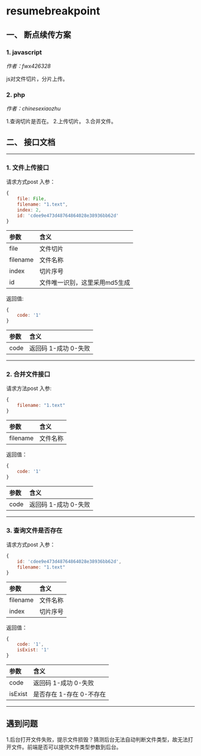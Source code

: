 # resumebreakpoint
## 一、 断点续传方案

### 1. javascript
*作者：fwx426328*

js对文件切片，分片上传。

### 2. php
*作者：chinesexiaozhu*

1.查询切片是否在。
2.上传切片。
3.合并文件。

## 二、 接口文档
---
### 1. 文件上传接口

请求方式post
入参：
```js
{
	file: File,
	filename: "1.text",
	index: 2,
	id: 'cdee9e473d48764864028e38936bb62d'
}
```
|参数|含义|
|:---|:---|
|file|文件切片|
|filename|文件名称|
|index|切片序号|
|id|文件唯一识别，这里采用md5生成|

返回值:
```js
{
	code: '1'
}
```

|参数|含义|
|:---|:---|
|code|返回码 1-成功 0-失败|


---

### 2. 合并文件接口

请求方法post
入参:
```js
{
	filename: "1.text"
}
```
|参数|含义|
|:---|:---|
|filename|文件名称|


返回值：
```js
{
	code: '1'
}
```
|参数|含义|
|:---|:---|
|code|返回码 1-成功 0-失败|


---

### 3. 查询文件是否存在
请求方式post
入参：
```js
{
	id: 'cdee9e473d48764864028e38936bb62d',
	filename: "1.text"
}
```
|参数|含义|
|:---|:---|
|filename|文件名称|
|index|切片序号|
 
返回值：
```js
{
	code: '1',
	isExist: '1'
}
```

|参数|含义|
|:---|:---|
|code|返回码 1-成功 0-失败|
|isExist|是否存在 1-存在 0-不存在|

---

## 遇到问题
1.后台打开文件失败，提示文件损毁？猜测后台无法自动判断文件类型，故无法打开文件。前端是否可以提供文件类型参数到后台。
